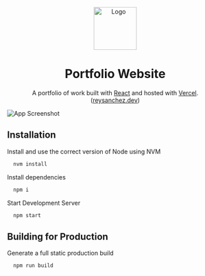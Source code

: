 <div align="center">
  <img alt="Logo" src="https://www.reysanchez.dev/logo/logo-180x180.png" width="100" />
</div>

<h1 align="center">
  Portfolio Website
</h1>

<p align="center">
  A portfolio of work built with <a href="https://reactjs.org" target="_blank">React</a> and hosted with <a href="https://vercel.com/" target="_blank">Vercel</a>. (<a href="https://reysanchez.dev" target="_blank">reysanchez.dev</a>)
</p>

![App Screenshot](https://www.reysanchez.dev/assets/share.png)

## Installation

Install and use the correct version of Node using NVM

```bash
  nvm install
```

Install dependencies

```bash
  npm i
```

Start Development Server

```bash
  npm start
```

## Building for Production

Generate a full static production build

```bash
  npm run build
```
